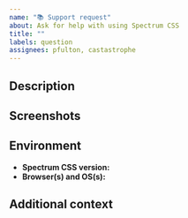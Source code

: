 ```yaml
---
name: "📚 Support request"
about: Ask for help with using Spectrum CSS
title: ""
labels: question
assignees: pfulton, castastrophe
---
```


## Description

<!-- Describe the problem you're having and paste any error messages you received -->

## Screenshots

<!-- If applicable, add screenshots to show what you need help with -->

## Environment

- **Spectrum CSS version:** <!-- 2.13.0 -->
- **Browser(s) and OS(s):** <!-- Chrome 75.0.3770.142 on Win 10 -->

## Additional context

<!-- Provide any additional information that might help us understand your request -->
